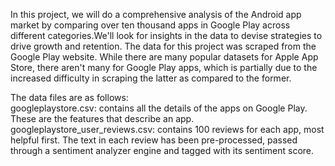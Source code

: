 In this project, we will do a comprehensive analysis of the Android app market by comparing over ten thousand apps in Google Play across different categories.We'll look for insights in the data to devise strategies to drive growth and retention. The data for this project was scraped from the Google Play website. While there are many popular datasets for Apple App Store, there aren't many for Google Play apps, which is partially due to the increased difficulty in scraping the latter as compared to the former. 

The data files are as follows:   
googleplaystore.csv: contains all the details of the apps on Google Play. These are the features that describe an app.    
googleplaystore_user_reviews.csv: contains 100 reviews for each app, most helpful first. The text in each review has been pre-processed, passed through a sentiment analyzer engine and tagged with its sentiment score.
